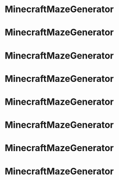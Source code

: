 # MinecraftMazeGenerator
# MinecraftMazeGenerator
# MinecraftMazeGenerator
# MinecraftMazeGenerator
# MinecraftMazeGenerator
# MinecraftMazeGenerator
# MinecraftMazeGenerator
# MinecraftMazeGenerator
